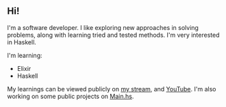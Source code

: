 ## Hi!

I'm a software developer. I like exploring new approaches in solving problems, along with learning tried and tested methods. I'm very interested in Haskell.

I'm learning:
- Elixir
- Haskell

My learnings can be viewed publicly on [my stream](https://twitch.tv/imsekun), and [YouTube](https://www.youtube.com/channel/UCUa0_AVebTfZzyzXjfB4dJQ). I'm also working on some public projects on [Main.hs](https://github.com/mainhs).
